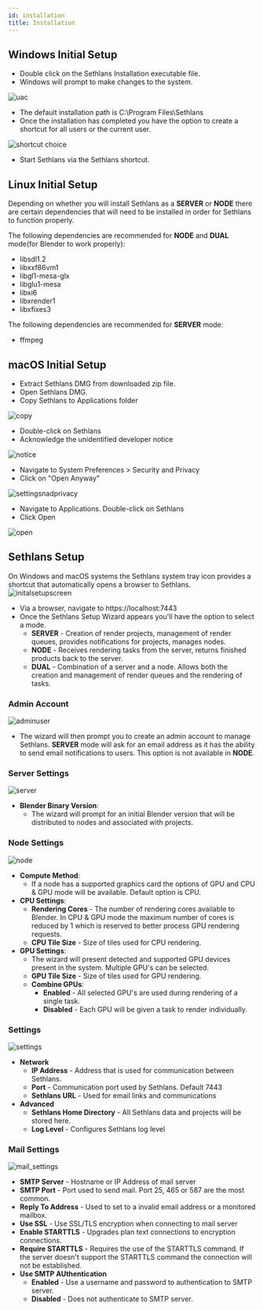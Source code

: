 ```yaml
---
id: installation
title: Installation
---
```

## Windows Initial Setup

 - Double click on the Sethlans Installation executable file. 
 - Windows will prompt to make changes to the system. 
 
![uac](assets/windows/uac.PNG)
 
 - The default installation path is C:\Program Files\Sethlans
 - Once the installation has completed you have the option to create a shortcut for all users or the current user. 
 
 ![shortcut choice](assets/windows/shortcuts.PNG)
 
 - Start Sethlans via the Sethlans shortcut.

## Linux Initial Setup
Depending on whether you will install Sethlans as a **SERVER** or **NODE** there are certain dependencies that will need to be installed in order for Sethlans to function properly. 

The following dependencies are recommended for **NODE** and **DUAL** mode(for Blender to work properly):

- libsdl1.2
- libxxf86vm1
- libgl1-mesa-glx
- libglu1-mesa
- libxi6
- libxrender1
- libxfixes3

The following dependencies are recommended for **SERVER** mode:
- ffmpeg

## macOS Initial Setup
 - Extract Sethlans DMG from downloaded zip file.
 - Open Sethlans DMG.
 - Copy Sethlans to Applications folder
 
![copy](assets/mac/copy.PNG)

 - Double-click on Sethlans
 - Acknowledge the unidentified developer notice
 
![notice](assets/mac/unidentified.PNG)
 - Navigate to System Preferences > Security and Privacy
 - Click on "Open Anyway"

![settingsnadprivacy](assets/mac/settingsandprivacy.PNG)
 - Navigate to Applications. Double-click on Sethlans
 - Click Open
  
![open](assets/mac/sethlans_open.PNG)

## Sethlans Setup
On Windows and macOS systems the Sethlans system tray icon provides a shortcut that automatically opens a browser to Sethlans.
![initalsetupscreen](assets/setup/setup_screen.PNG)

 - Via a browser, navigate to https://localhost:7443
 - Once the Sethlans Setup Wizard appears you'll have the option to select a mode.
	 - **SERVER** - Creation of render projects, management of render queues, provides notifications for projects, manages nodes.
	 - **NODE** - Receives rendering tasks from the server, returns finished products back to the server.
	 - **DUAL** - Combination of a server and a node. Allows both the creation and management of render queues and the rendering of tasks.

### Admin Account
![adminuser](assets/setup/admin_create.PNG)

 - The wizard will then prompt you to create an admin account to manage Sethlans.  **SERVER** mode will ask for an email address as it has the ability to send email notifications to users.  This option is not available in **NODE**.

### Server Settings
![server](assets/setup/blender_version.PNG)
 - **Blender Binary Version**:
	 - The wizard will prompt for an initial Blender version that will be distributed to nodes and associated with projects.
### Node Settings
![node](assets/setup/cpu_gpu_selection.PNG)

- **Compute Method**:
	- If a node has a supported graphics card the options of GPU and CPU & GPU mode will be available. Default option is CPU.
- **CPU Settings**:
	- **Rendering Cores** - The number of rendering cores available to Blender.  In CPU & GPU mode the maximum number of cores is reduced by 1 which is reserved to better process GPU rendering requests.
	- **CPU Tile Size** - Size of tiles used for CPU rendering.
- **GPU Settings**:
	- The wizard will present detected and supported GPU devices present in the system.  Multiple GPU's can be selected.
	- **GPU Tile Size** - Size of tiles used for GPU rendering. 
	 - **Combine GPUs**: 
		 - **Enabled** -  All selected GPU's are used during rendering of a single task.
		 - **Disabled** -  Each GPU will be given a task to render individually.
### Settings
![settings](assets/setup/settings_screen.PNG)
- **Network**
    - **IP Address** - Address that is used for communication between Sethlans.  
    - **Port** - Communication port used by Sethlans. Default 7443
    - **Sethlans URL** - Used for email links and communications
- **Advanced**
    - **Sethlans Home Directory** - All Sethlans data and projects will be stored here.
    - **Log Level** - Configures Sethlans log level

### Mail Settings
![mail_settings](assets/setup/mail_settings.PNG)
- **SMTP Server** - Hostname or IP Address of mail server
- **SMTP Port** - Port used to send mail.  Port 25, 465 or 587 are the most common.
- **Reply To Address** - Used to set to a invalid email address or a monitored mailbox.
- **Use SSL** - Use SSL/TLS encryption when connecting to mail server
- **Enable STARTTLS** - Upgrades plan text connections to encryption connections.
- **Require STARTTLS** - Requires the use of the STARTTLS command. If the server doesn't support the STARTTLS command the connection will not be established.
- **Use SMTP AUthentication**
    - **Enabled** - Use a username and password to authentication to SMTP server.
    - **Disabled** - Does not authenticate to SMTP server.

